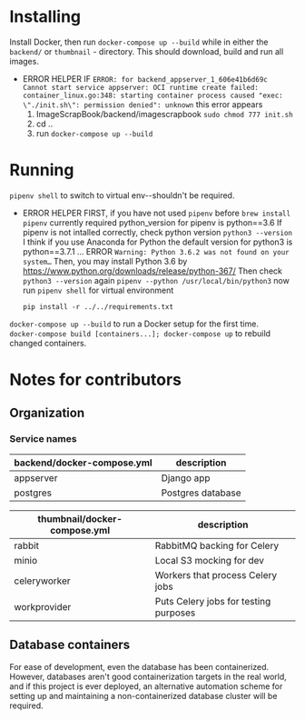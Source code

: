 # Installing
Install Docker, then run `docker-compose up --build` while in either the `backend/` or `thumbnail` - directory. This should download, build and run all images.
- ERROR HELPER
    IF `ERROR: for backend_appserver_1_606e41b6d69c  Cannot start service appserver: OCI runtime create failed: container_linux.go:348: starting container process caused "exec: \"./init.sh\": permission denied": unknown` this error appears
    1) ImageScrapBook/backend/imagescrapbook `sudo chmod 777 init.sh`
    2) cd ..
    3) run `docker-compose up --build`

# Running
`pipenv shell` to switch to virtual env--shouldn't be required.  
- ERROR HELPER
    FIRST, if you have not used `pipenv` before `brew install pipenv`
    currently required python_version for pipenv is python==3.6
    If pipenv is not intalled correctly,
    check  python version `python3 --version`
    I think if you use Anaconda for Python the default version for python3 is python==3.7.1 ...
    ERROR `Warning: Python 3.6.2 was not found on your system…`
    Then, you may install Python 3.6 by https://www.python.org/downloads/release/python-367/
    Then check `python3 --version` again
    `pipenv --python /usr/local/bin/python3`
    now run `pipenv shell` for virtual environment

    `pip install -r ../../requirements.txt`
    

`docker-compose up --build` to run a Docker setup for the first time.  
`docker-compose build [containers...]; docker-compose up` to rebuild changed containers.  

# Notes for contributors
## Organization
### Service names
| backend/docker-compose.yml | description |
|-----------|------------------------------|
| appserver | Django app                   |
| postgres  | Postgres database            |

| thumbnail/docker-compose.yml | description |
|--------------|-----------------------------|
| rabbit       | RabbitMQ backing for Celery |
| minio        | Local S3 mocking for dev |
| celeryworker | Workers that process Celery jobs |
| workprovider | Puts Celery jobs for testing purposes |



## Database containers

For ease of development, even the database has been containerized. However, databases aren't good containerization targets in the real world, and if this project is ever deployed, an alternative automation scheme for setting up and maintaining a non-containerized database cluster will be required.
